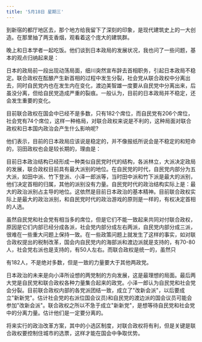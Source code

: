 ```yaml
---
title: '5月18日 星期三'
---
```


到新宿的都厅地区去，那个地方给我留下了深刻的印象，是现代建筑史上的一大创造。在那里抽了两支香烟，观看着这个庞大的建筑群。

晚上和日本学者一起吃饭。他们谈到日本政局的发展状况，我也问了一些问题，基本的观点归纳起来是：

日本的政局前一段出现动荡局面，细川突然宣布辞去首相职务，引起日本政局不稳定。联合政权在酝酿产生新首相的过程中发生分裂，社会党从联合政权中分离出去，同时自民党内也在发生内在变化，渡边美智雄一度要从自民党中分离出来，后虽没分离，但给自民党造成严重的裂痕。一般认为，目前的日本政局并不稳定，还会发生重要的变化。

目前联合政权在国会中已经不是多数，只有182个席位，而自民党有206个席位，社会党有74个席位，这样一种格局，对联合政权来说是不利的，这种局面对联合政权和日本国内政治会产生什么影响呢?

他们表示，目前的日本政局应该说是稳定的，并不像报纸所说会是不稳定的和短命的，羽田政权也会是较长期的，理由是：

目前日本政治结构已经形成一种类似自民党时代的结构，各派林立，大派决定政局的发展，联合政权目前具有最大派别的地位。在自民党的时代，自民党内部分为五大派，如田中派、竹下登派、小泽一郎派等，当时田中派和竹下派是最大的派别，他们决定首相的归属，其他的派别没有力量。自民党时代的政治结构实际上是：最大的政治派别占主导的地位。这依然是目前日本政治的基本精神。目前联合政权实际上是最大的政治派别，和自民党时代的政治游戏的原则是一样的，有权决定首相的人选。

虽然自民党和社会党有相当多的席位，但是它们不能一致起来共同对付联合政权，原因是它们内部已经分成各派，社会党内部分成左右两派，自民党内部分成三派，很难在一些重大问题上保持一致。在一些政策问题上就发生了这样的事实，如对联合政权提出的税制改革，国会内自民党内的海部派和渡边派就是支持的，有70-80人，社会党右派也是支持的，有50人左右。而联合政权是统一的，虽然只

有182人，不是绝对多数，但是一致的力量要大于其他两政党。

日本政治的未来是向小泽所设想的两党制的方向发展，这是最理想的局面。最后两大党是自民党和联合政权各种力量集合起来的政党。小泽一郎认为自民党和社会党会分裂。目前联合政权内部的各党派团结一致，成立了"改新会派"，以后要成立"新新党"。估计社会党的右派位国会议员)和自民党的渡边派的国会议员可能会参加"改新会派"。联合政权之所以不急于成立"新新党"，是想等待自民党和社会党中的分离力量。估计他们是一定要分离的。

将来实行的政治改革方案，其中的小选区制度，对联合政权将有利，但是关键是联合政权要控制住城市的选票，这样才能在国会中争取优势。

